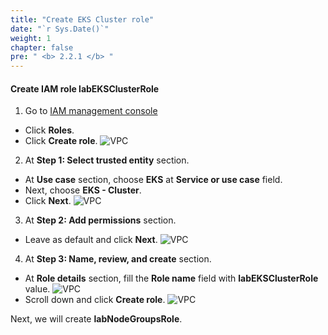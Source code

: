 ```yaml
---
title: "Create EKS Cluster role"
date: "`r Sys.Date()`"
weight: 1
chapter: false
pre: " <b> 2.2.1 </b> "
---
```


#### Create IAM role **labEKSClusterRole**

1. Go to [IAM management console](https://console.aws.amazon.com/iam/home)

- Click **Roles**.
- Click **Create role**.
  ![VPC](/workshop.chaunguyen.site/images//2.prerequisite/ws01-createrole01.png)

2. At **Step 1: Select trusted entity** section.

- At **Use case** section, choose **EKS** at **Service or use case** field.
- Next, choose **EKS - Cluster**.
- Click **Next**.
  ![VPC](/workshop.chaunguyen.site/images//2.prerequisite/ws01-createrole02.png)

3. At **Step 2: Add permissions** section.

- Leave as default and click **Next**.
  ![VPC](/workshop.chaunguyen.site/images//2.prerequisite/ws01-createrole03.png)

4. At **Step 3: Name, review, and create** section.

- At **Role details** section, fill the **Role name** field with **labEKSClusterRole** value.
  ![VPC](/workshop.chaunguyen.site/images//2.prerequisite/ws01-createrole04.png)
- Scroll down and click **Create role**.
  ![VPC](/workshop.chaunguyen.site/images//2.prerequisite/ws01-createrole05.png)

Next, we will create **labNodeGroupsRole**.
